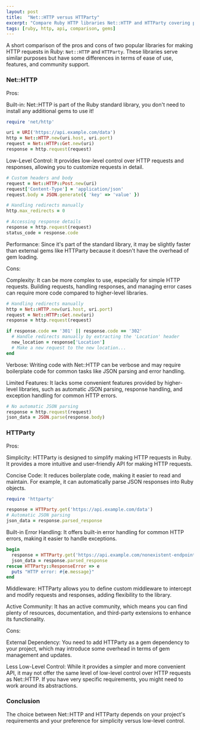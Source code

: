 ```yaml
---
layout: post
title:  "Net::HTTP versus HTTParty"
excerpt: "Compare Ruby HTTP libraries Net::HTTP and HTTParty covering pros, cons, simplicity, performance, and low-level control for making HTTP requests."
tags: [ruby, http, api, comparison, gems]
---
```


A short comparison of the pros and cons of two popular libraries for making HTTP requests in Ruby: `Net::HTTP` and `HTTParty`. These libraries serve similar purposes but have some differences in terms of ease of use, features, and community support.

### Net::HTTP

Pros:

Built-in: Net::HTTP is part of the Ruby standard library, you don't need to install any additional gems to use it!

```ruby
require 'net/http'

uri = URI('https://api.example.com/data')
http = Net::HTTP.new(uri.host, uri.port)
request = Net::HTTP::Get.new(uri)
response = http.request(request)
```

Low-Level Control: It provides low-level control over HTTP requests and responses, allowing you to customize requests in detail.
```ruby
# Custom headers and body
request = Net::HTTP::Post.new(uri)
request['Content-Type'] = 'application/json'
request.body = JSON.generate({ 'key' => 'value' })

# Handling redirects manually
http.max_redirects = 0

# Accessing response details
response = http.request(request)
status_code = response.code
```

Performance: Since it's part of the standard library, it may be slightly faster than external gems like HTTParty because it doesn't have the overhead of gem loading.

Cons:

Complexity: It can be more complex to use, especially for simple HTTP requests. Building requests, handling responses, and managing error cases can require more code compared to higher-level libraries.

```ruby
# Handling redirects manually
http = Net::HTTP.new(uri.host, uri.port)
request = Net::HTTP::Get.new(uri)
response = http.request(request)

if response.code == '301' || response.code == '302'
  # Handle redirects manually by extracting the 'Location' header
  new_location = response['Location']
  # Make a new request to the new location...
end
```

Verbose: Writing code with Net::HTTP can be verbose and may require boilerplate code for common tasks like JSON parsing and error handling.

Limited Features: It lacks some convenient features provided by higher-level libraries, such as automatic JSON parsing, response handling, and exception handling for common HTTP errors.

```ruby
# No automatic JSON parsing
response = http.request(request)
json_data = JSON.parse(response.body)
```

### HTTParty

Pros:

Simplicity: HTTParty is designed to simplify making HTTP requests in Ruby. It provides a more intuitive and user-friendly API for making HTTP requests.

Concise Code: It reduces boilerplate code, making it easier to read and maintain. For example, it can automatically parse JSON responses into Ruby objects.

```ruby
require 'httparty'

response = HTTParty.get('https://api.example.com/data')
# Automatic JSON parsing
json_data = response.parsed_response
```

Built-in Error Handling: It offers built-in error handling for common HTTP errors, making it easier to handle exceptions.

```ruby
begin
  response = HTTParty.get('https://api.example.com/nonexistent-endpoint')
  json_data = response.parsed_response
rescue HTTParty::ResponseError => e
  puts "HTTP error: #{e.message}"
end
```

Middleware: HTTParty allows you to define custom middleware to intercept and modify requests and responses, adding flexibility to the library.

Active Community: It has an active community, which means you can find plenty of resources, documentation, and third-party extensions to enhance its functionality.

Cons:

External Dependency: You need to add HTTParty as a gem dependency to your project, which may introduce some overhead in terms of gem management and updates.

Less Low-Level Control: While it provides a simpler and more convenient API, it may not offer the same level of low-level control over HTTP requests as Net::HTTP. If you have very specific requirements, you might need to work around its abstractions.

### Conclusion
The choice between Net::HTTP and HTTParty depends on your project's requirements and your preference for simplicity versus low-level control.
